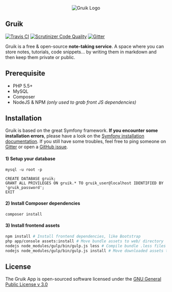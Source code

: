 <p align="center">
<img src="http://i.imgur.com/9J2KiWr.png" alt="Gruik Logo"/>
</p>

## Gruik
[![Travis CI](https://travis-ci.org/grena/gruik.svg)](https://travis-ci.org/grena/gruik/tree/symfony)
[![Scrutinizer Code Quality](https://scrutinizer-ci.com/g/grena/gruik/badges/quality-score.png?b=symfony)](https://scrutinizer-ci.com/g/grena/gruik/?branch=symfony)
[![Gitter](https://badges.gitter.im/Join%20Chat.svg)](https://gitter.im/grena/gruik?utm_source=badge&utm_medium=badge&utm_campaign=pr-badge)

Gruik is a free & open-source **note-taking service**. A space where you can store notes, tutorials, code snippets... by writing them in markdown and then keep them private or public.

## Prerequisite
- PHP 5.5+
- MySQL
- Composer
- NodeJS & NPM _(only used to grab front JS dependencies)_

## Installation
Gruik is based on the great Symfony framework. **If you encounter some installation errors**,
please have a look on the [Symfony installation documentation](http://symfony.com/doc/2.8/book/installation.html).
If you still have some troubles, feel free to ping someone on [Gitter](https://gitter.im/grena/gruik) or open a [GitHub issue](https://github.com/grena/gruik/issues/new).

#### 1) Setup your database
```
mysql -u root -p

CREATE DATABASE gruik;
GRANT ALL PRIVILEGES ON gruik.* TO gruik_user@localhost IDENTIFIED BY 'gruik_password';
EXIT
```

#### 2) Install Composer dependencies
```
composer install
```

#### 3) Install frontend assets
```bash
npm install # Install frontend dependencies, like Bootstrap
php app/console assets:install # Move bundle assets to web/ directory
nodejs node_modules/gulp/bin/gulp.js less # Compile bundle .less files to .css
nodejs node_modules/gulp/bin/gulp.js install # Move downloaded assets to web/ directory
```

## License
The Gruik App is open-sourced software licensed under the [GNU General Public License v 3.0](https://opensource.org/licenses/GPL-3.0)
